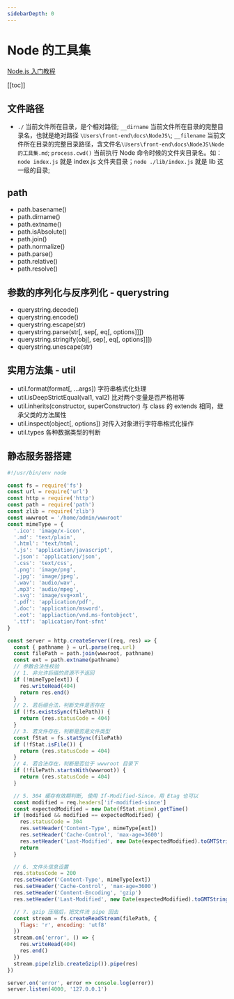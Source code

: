 ```yaml
---
sidebarDepth: 0
---
```


# Node 的工具集

[Node.js 入门教程](http://nodejs.cn/learn/introduction-to-nodejs)

[[toc]]

## 文件路径

- `./` 当前文件所在目录，是个相对路径;
`__dirname` 当前文件所在目录的完整目录名，也就是绝对路径 `\Users\front-end\docs\NodeJS\`;
`__filename` 当前文件所在目录的完整目录路径，含文件名`\Users\front-end\docs\NodeJS\Node的工具集.md`;
`process.cwd()` 当前执行 Node 命令时候的文件夹目录名。如：`node index.js` 就是 index.js 文件夹目录；`node ./lib/index.js` 就是 lib 这一级的目录;

## path

- path.basename()
- path.dirname()
- path.extname()
- path.isAbsolute()
- path.join()
- path.normalize()
- path.parse()
- path.relative()
- path.resolve()

## 参数的序列化与反序列化 - querystring

- querystring.decode()
- querystring.encode()
- querystring.escape(str)
- querystring.parse(str[, sep[, eq[, options]]])
- querystring.stringify(obj[, sep[, eq[, options]]])
- querystring.unescape(str)

## 实用方法集 - util

- util.format(format[, ...args])	字符串格式化处理
- util.isDeepStrictEqual(val1, val2)	比对两个变量是否严格相等
- util.inherits(constructor, superConstructor)	与 class 的 extends 相同，继承父类的方法属性
- util.inspect(object[, options])	对传入对象进行字符串格式化操作
- util.types	各种数据类型的判断

## 静态服务器搭建

```js
#!/usr/bin/env node

const fs = require('fs')
const url = require('url')
const http = require('http')
const path = require('path')
const zlib = require('zlib')
const wwwroot = '/home/admin/wwwroot'
const mimeType = {
  '.ico': 'image/x-icon',
  '.md': 'text/plain',
  '.html': 'text/html',
  '.js': 'application/javascript',
  '.json': 'application/json',
  '.css': 'text/css',
  '.png': 'image/png',
  '.jpg': 'image/jpeg',
  '.wav': 'audio/wav',
  '.mp3': 'audio/mpeg',
  '.svg': 'image/svg+xml',
  '.pdf': 'application/pdf',
  '.doc': 'application/msword',
  '.eot': 'appliaction/vnd.ms-fontobject',
  '.ttf': 'aplication/font-sfnt'
}

const server = http.createServer((req, res) => {
  const { pathname } = url.parse(req.url)
  const filePath = path.join(wwwroot, pathname)
  const ext = path.extname(pathname)
  // 参数合法性校验  
  // 1. 非允许后缀的资源不予返回
  if (!mimeType[ext]) {
    res.writeHead(404)
    return res.end()
  }
  // 2. 若后缀合法，判断文件是否存在
  if (!fs.existsSync(filePath)) {
    return (res.statusCode = 404)
  }
  // 3. 若文件存在，判断是否是文件类型
  const fStat = fs.statSync(filePath)
  if (!fStat.isFile()) {
    return (res.statusCode = 404)
  }
  // 4. 若合法存在，判断是否位于 wwwroot 目录下
  if (!filePath.startsWith(wwwroot)) {
    return (res.statusCode = 404)
  }

  // 5. 304 缓存有效期判断, 使用 If-Modified-Since，用 Etag 也可以
  const modified = req.headers['if-modified-since']
  const expectedModified = new Date(fStat.mtime).getTime()
  if (modified && modified == expectedModified) {
    res.statusCode = 304
    res.setHeader('Content-Type', mimeType[ext])
    res.setHeader('Cache-Control', 'max-age=3600')
    res.setHeader('Last-Modified', new Date(expectedModified).toGMTString())
    return
  }

  // 6. 文件头信息设置
  res.statusCode = 200
  res.setHeader('Content-Type', mimeType[ext])
  res.setHeader('Cache-Control', 'max-age=3600')
  res.setHeader('Content-Encoding', 'gzip')
  res.setHeader('Last-Modified', new Date(expectedModified).toGMTString())

  // 7. gzip 压缩后，把文件流 pipe 回去
  const stream = fs.createReadStream(filePath, {
    flags: 'r', encoding: 'utf8'
  })
  stream.on('error', () => {
    res.writeHead(404)
    res.end()
  })
  stream.pipe(zlib.createGzip()).pipe(res)
})

server.on('error', error => console.log(error))
server.listen(4000, '127.0.0.1')
```